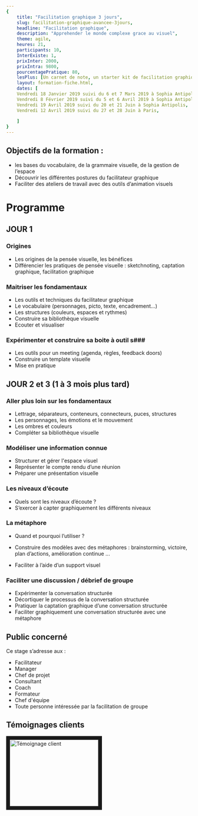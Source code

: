 ```yaml
---
{
	title: "Facilitation graphique 3 jours",
	slug: facilitation-graphique-avancee-3jours, 
	headline: "Facilitation graphique",
	description: "Apprehender le monde complexe grace au visuel",
	theme: agile,
	heures: 21,
	participants: 10,
	InterExiste: 1,
	prixInter: 2000,
	prixIntra: 9800,
	pourcentagePratique: 80,
	lesPlus: [Un carnet de note, un starter kit de facilitation graphique de la marque neuland, prise en charge du repas],
	layout: formation-fiche.html, 
	dates: [
	Vendredi 18 Janvier 2019 suivi du 6 et 7 Mars 2019 à Sophia Antipolis,
	Vendredi 8 Février 2019 suivi du 5 et 6 Avril 2019 à Sophia Antipolis,
	Vendredi 19 Avril 2019 suivi du 20 et 21 Juin à Sophia Antipolis,
	Vendredi 12 Avril 2019 suivi du 27 et 28 Juin à Paris,
	
	]
}
---
```


## Objectifs de la formation : ##
* les bases du vocabulaire, de la grammaire visuelle, de la gestion de l’espace
* Découvrir les différentes postures du facilitateur graphique
* Faciliter des ateliers de travail avec des outils d’animation visuels


# Programme #

## JOUR 1 ##
### Origines ###
* Les origines de la pensée visuelle, les bénéfices
* Différencier les pratiques de pensée visuelle : sketchnoting, captation graphique, facilitation graphique

### Maitriser les fondamentaux ###
* Les outils et techniques du facilitateur graphique
* Le vocabulaire (personnages, picto, texte, encadrement…)
* Les structures (couleurs, espaces et rythmes)
* Construire sa bibliothèque visuelle
* Ecouter et visualiser

### Expérimenter et construire sa boite à outil s### 
* Les outils pour un meeting (agenda, règles, feedback doors)
* Construire un template visuelle 
* Mise en pratique 



 ## JOUR 2 et 3  (1 à 3 mois plus tard) ## 
 
### Aller plus loin sur les fondamentaux ###
* Lettrage, séparateurs, conteneurs, connecteurs, puces, structures
* Les personnages, les émotions et le mouvement
* Les ombres et couleurs
* Compléter sa bibliothèque visuelle

### Modéliser une information connue ###
* Structurer et gérer l'espace visuel
* Représenter le compte rendu d’une réunion
* Préparer une présentation visuelle

### Les niveaux d’écoute ###
* Quels sont les niveaux d’écoute ?
* S’exercer à capter graphiquement les différents niveaux

### La métaphore ###
* Quand et pourquoi l’utiliser ?
* Construire des modèles avec des métaphores : brainstorming, victoire, plan d’actions, amélioration continue ...

* Faciliter à l’aide d’un support visuel
### Faciliter une discussion / débrief de groupe ###
* Expérimenter la conversation structurée
* Décortiquer le processus de la conversation structurée
* Pratiquer la captation graphique d’une conversation structurée
* Faciliter graphiquement une conversation structurée avec une
métaphore

## Public concerné ##
Ce stage s’adresse aux : 
* Facilitateur
* Manager
* Chef de projet
* Consultant
* Coach
* Formateur
* Chef d'équipe
* Toute personne intéressée par la facilitation de groupe

## Témoignages clients ##
<a href="https://www.youtube.com/embed/B-FXqJe8BjQ
" target="_blank"><img src="http://img.youtube.com/vi/B-FXqJe8BjQ/0.jpg" 
alt="Témoignage client" width="240" height="180" border="10" /></a>
